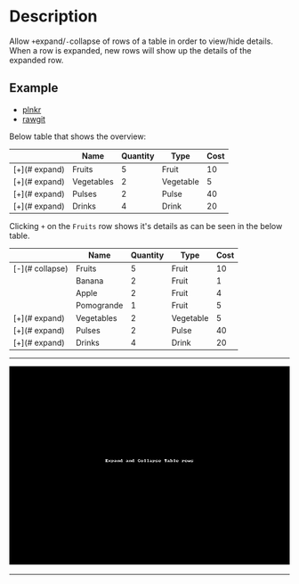 # Description

Allow `+`expand/`-`collapse of rows of a table in order to view/hide details. When a row is expanded, new rows will show up the details of the expanded row.

## Example

* [plnkr](http://plnkr.co/edit/RgfI1cinuHPOtpTbMT7u?p=preview)
* [rawgit](http://rawgit.com/abhijithda/jnaan/master/angular/index.html)

Below table that shows the overview:

|   |Name   |  Quantity |  Type  | Cost
---|-------|-----------|--------|------
|[+](# expand)|Fruits |  5        | Fruit  |    10
|[+](# expand)|Vegetables |  2    |  Vegetable | 5
|[+](# expand)|Pulses |  2        |  Pulse |    40
|[+](# expand)|Drinks |  4        |  Drink |    20

Clicking `+` on the `Fruits` row shows it's details as can be seen in the below table.


|  |  Name   |  Quantity |  Type  | Cost
---|-------|-----------|--------|------
|[-](# collapse)  |  Fruits |  5        | Fruit  |    10
|   |  Banana |	2      | Fruit 	|     1
|   |  Apple  |	2      | Fruit 	|     4
|   |Pomogrande |	1    |	Fruit 	|   5
|[+](# expand)|Vegetables |  2    |  Vegetable | 5
|[+](# expand)|Pulses |  2        |  Pulse |    40
|[+](# expand)|Drinks |  4        |  Drink |    20

---

<p align="center">
<img alt="Expand and Collapse Table Rows" src=img/expandtable.gif>
</p>

---